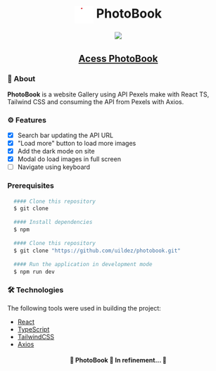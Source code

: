 <h1 align="center" color="white"><img height="40" valign="top" src="./src/assets/images/SVG/logo-light.svg"/>  Photo<strong>Book</strong></h1>

<div align="center"><img src="./src/assets/photoBook.gif" width="900"/></div>
<h2 align="center"><a color="white" href="https://photobook-api.vercel.app/">Acess PhotoBook</a></h2> 

### 📕 About
**PhotoBook** is a website Gallery using API Pexels make with React TS, Tailwind CSS and consuming the API from Pexels with Axios.

### ⚙️ Features
- [x] Search bar updating the API URL
- [x] "Load more" button to load more images
- [x] Add the dark mode on site  
- [x] Modal do load images in full screen
- [ ] Navigate using keyboard

### Prerequisites
```bash
  #### Clone this repository
  $ git clone
```

```bash
  #### Install dependencies
  $ npm
```

```bash
  #### Clone this repository
  $ git clone "https://github.com/uildez/photobook.git"
```

```bash
  #### Run the application in development mode
  $ npm run dev
```

### 🛠 Technologies
The following tools were used in building the project:
- [React](https://pt-br.reactjs.org/)
- [TypeScript](https://www.typescriptlang.org/)
- [TailwindCSS](https://tailwindcss.com/docs/installation)
- [Axios](https://mui.com/material-ui/)

<h4 align="center">
🚧 PhotoBook 🚀 In refinement... 🚧
</h4>
